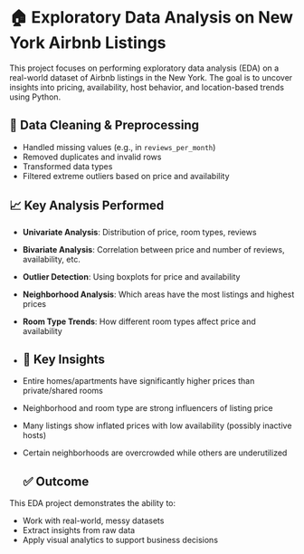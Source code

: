 # 🏠 Exploratory Data Analysis on New York Airbnb Listings

This project focuses on performing exploratory data analysis (EDA) on a real-world dataset of Airbnb listings in the New York. The goal is to uncover insights into pricing, availability, host behavior, and location-based trends using Python.

## 🧹 Data Cleaning & Preprocessing

- Handled missing values (e.g., in `reviews_per_month`)
- Removed duplicates and invalid rows
- Transformed data types 
- Filtered extreme outliers based on price and availability

## 📈 Key Analysis Performed

- **Univariate Analysis**: Distribution of price, room types, reviews
- **Bivariate Analysis**: Correlation between price and number of reviews, availability, etc.
- **Outlier Detection**: Using boxplots for price and availability
- **Neighborhood Analysis**: Which areas have the most listings and highest prices
- **Room Type Trends**: How different room types affect price and availability

- ## 📌 Key Insights

- Entire homes/apartments have significantly higher prices than private/shared rooms
- Neighborhood and room type are strong influencers of listing price
- Many listings show inflated prices with low availability (possibly inactive hosts)
- Certain neighborhoods are overcrowded while others are underutilized

  ## ✅ Outcome

This EDA project demonstrates the ability to:
- Work with real-world, messy datasets
- Extract insights from raw data
- Apply visual analytics to support business decisions
